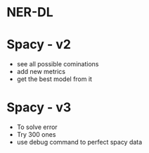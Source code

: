 # NER-DL

# Spacy - v2

- see all possible cominations
- add new metrics
- get the best model from it

# Spacy - v3

- To solve error
- Try 300 ones
- use debug command to perfect spacy data 